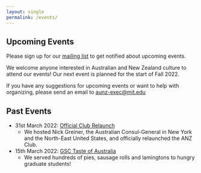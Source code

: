 ```yaml
---
layout: single
permalink: /events/
---
```


## Upcoming Events
Please sign up for our [mailing list](/#mailing-list) to get notified about upcoming events.

We welcome anyone interested in Australian and New Zealand culture to attend our events! Our next event is planned for the start of Fall 2022.

If you have any suggestions for upcoming events or want to help with organizing, please send an email to [aunz-exec@mit.edu](mailto:aunz-exec.mit.edu)

## Past Events

- 31st March 2022: [Official Club Relaunch](https://www.instagram.com/p/CbyNDLKOqki/?utm_source=ig_web_copy_link)
    - We hosted Nick Greiner, the Australian Consul-General in New York and the North-East United States, and officially relaunched the ANZ Club.
- 15th March 2022: [GSC Taste of Australia](https://www.facebook.com/MITgsc/posts/2440325679442968)
    - We served hundreds of pies, sausage rolls and lamingtons to hungry graduate students!